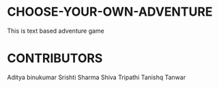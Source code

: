 # CHOOSE-YOUR-OWN-ADVENTURE
This is text based adventure game
# CONTRIBUTORS
Aditya binukumar
Srishti Sharma
Shiva Tripathi
Tanishq Tanwar
